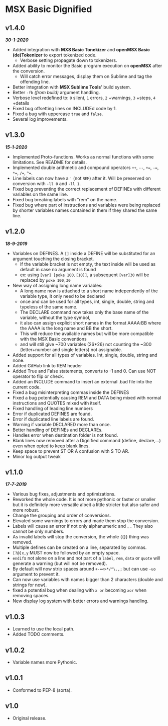   
# MSX Basic Dignified  
  
## **v1.4.0**  
***30-1-2020***  
- Added integration with **MXS Basic Tonekizer** and **openMSX Basic (de)Tokenizer** to export tokenized code.  
	- Verbose setting propagate down to tokenizers.  
- Added ability to monitor the Basic program execution on **openMSX** after the conversion.  
	- Will catch error messages, display them on Sublime and tag the offending line.  
- Better integration with **MSX Sublime Tools**' build system.  
- Better `-fb` *(from build)* argument handling.  
- Verbose level redefined to: `0` silent, `1` errors, `2` +warnings, `3` +steps, `4` +details  
- Fixed bug offsetting lines on INCLUDEd code by 1.  
- Fixed a bug with uppercase `true` and `false`.  
- Several log improvements.  
  
## **v1.3.0**  
***15-1-2020***  
- Implemented Proto-functions. Works as normal functions with some limitations. See README for details.  
- Implemented double arithmetic and compound operators `++`, `--`, `+=`, `-=`, `*=`, `/=`, `^=`.  
- Line labels can now have a `'` (not `REM`) after it. Will be preserved on conversion with `-ll 0` and `-ll 1`.  
- Fixed bug preventing the correct replacement of DEFINEs with different variables on the same line.  
- Fixed bug breaking labels with "rem" on the name.  
- Fixed bug where part of instructions and variables were being replaced by shorter variables names contained in them if they shared the same line.  
  
## **v1.2.0**  
***18-9-2019***  
- Variables on DEFINES. A `[]` inside a DEFINE will be substituted for an argument touching the closing bracket.  
	- If the variable bracket is not empty, the text inside will be used as default in case no argument is found  
	- ex: using `[var] [poke 100,[10]]`, a subsequent `[var]30` will be replaced by `poke 100,30`  
- New way of assigning long name variables:  
	- A long name now is attached to a short name independently of the variable type, it only need to be declared  
	- once and can be used for all types, int, single, double, string and typeless of the same name.  
	- The DECLARE command now takes only the base name of the variable, without the type symbol,  
	- it also can assign explicit short names in the format AAAA:BB where the AAAA is the long name and BB the short.  
	- This will reduce the available names but will be more compatible with the MSX Basic conventions  
	- and will still give ~700 variables (26*26) not counting the ~300 (letter+number and single letters) not assignable.  
- Added support for all types of variables. Int, single, double, string and none.  
- Added GitHub link to REM header  
- Added True and False statements, converts to -1 and 0. Can use NOT operator to flip or check.  
- Added an INCLUDE command to insert an external .bad file into the current code.  
- Fixed a bug misinterpreting commas inside the DEFINES  
- Fixed a bug potentially causing REM and DATA being mixed with normal instructions and QUOTES mixed with itself.  
- Fixed handling of leading line numbers  
- Error if duplicated DEFINES are found.  
- Error if duplicated line labels are found.  
- Warning if variable DECLARED more than once.  
- Better handling of DEFINEs and DECLAREs.  
- Handles error when destination folder is not found.  
- Blank lines now removed after a Dignified command (define, declare,...) even when opted to keep blank lines.  
- Keep space to prevent ST OR A confusion with S TO AR.  
- Minor log output tweak  
  
## **v1.1.0**  
***17-7-2019***  
- Various bug fixes, adjustments and optimizations.  
- Reworked the whole code. It is not more pythonic or faster or smaller but it is definitely more versatile albeit a little stricter but also safer and more robust.  
- Change the grouping and order of conversions.  
- Elevated some warnings to errors and made them stop the conversion.  
- Labels will cause an error if not only alphanumeric and _ . They also cannot be only numbers.  
- As invalid labels will stop the conversion, the whole {{}} thing was removed.  
- Multiple defines can be created on a line, separated by commas.  
- `[?@]x,y` MUST now be followed by an empty space.  
- `endif`s not alone on a line and not part of a `label`, `rem`, `data` or `quote` will generate a warning (but will not be removed).  
- By default will now strip spaces around `+-=<>*/^\.,;` but can use `-uo` argument to prevent it.  
- Can now use variables with names bigger than 2 characters (double and strings for now).  
- fixed a potential bug when dealing with `x or` becoming `xor` when removing spaces.  
- New display log system with better errors and warnings handling.  
  
## **v1.0.3**  
- Learned to use the local path.  
- Added TODO comments.  
  
## **v1.0.2**  
- Variable names more Pythonic.  
  
## **v1.0.1**  
- Conformed to PEP-8 (sorta).  
  
## **v1.0**  
- Original release.  
